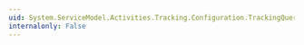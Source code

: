 ```yaml
---
uid: System.ServiceModel.Activities.Tracking.Configuration.TrackingQueryElement.Annotations
internalonly: False
---
```

